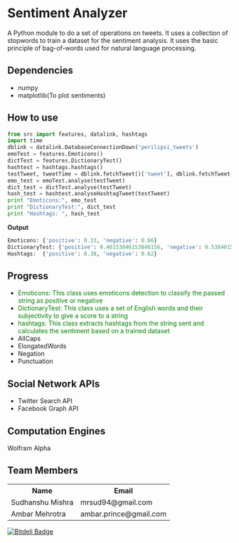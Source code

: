 Sentiment Analyzer
==================

A Python module to do a set of operations on tweets. It uses a collection of stopwords to train a dataset for the sentiment analysis. It uses the basic principle of bag-of-words used for natural language processing.

Dependencies
------------
* numpy
* matplotlib(To plot sentiments)

How to use
----------
```python
from src import features, datalink, hashtags
import time
dblink = datalink.DatabaseConnectionDown('perilipsi_tweets')
emoTest = features.Emoticons()
dictTest = features.DictionaryTest()
hashtest = hashtags.hashtags()
testTweet, tweetTime = dblink.fetchTweet()['tweet'], dblink.fetchTweet()['time']	#You can pass anything you want
emo_test = emoTest.analyse(testTweet)
dict_test = dictTest.analyse(testTweet)
hash_test = hashtest.analyseHashtagTweet(testTweet)
print "Emoticons:", emo_test
print "DictionaryTest:", dict_test
print "Hashtags: ", hash_test
```
<strong>Output</strong>
```python
Emoticons: {'positive': 0.33, 'negative': 0.66}
DictionaryTest: {'positive': 0.46153846153846156, 'negative': 0.5384615384615384}
Hashtags:  {'positive': 0.38, 'negative': 0.62}
```
Progress
--------
* <span style="color:green;">Emoticons: This class uses emoticons detection to classify the passed string as positive or negative</span>
* <span style="color:green;">DictionaryTest: This class uses a set of English words and their subjectivity to give a score to a string</span>
* <span style="color:green;">hashtags: This class extracts hashtags from the string sent and calculates the sentiment based on a trained dataset</span>
* AllCaps
* ElongatedWords
* Negation
* Punctuation

Social Network APIs
---------------
* Twitter Search API
* Facebook Graph API

Computation Engines
-------------------
Wolfram Alpha

Team Members
------------
<table border="0">
<tr><th>Name</th><th>Email</th></tr>
<tr><td>Sudhanshu Mishra</td><td> mrsud94@gmail.com</td></tr>
<tr><td>Ambar Mehrotra</td><td>ambar.prince@gmail.com</td></tr>
</table>


[![Bitdeli Badge](https://d2weczhvl823v0.cloudfront.net/mrsud/sentiment-analyzer/trend.png)](https://bitdeli.com/free "Bitdeli Badge")

